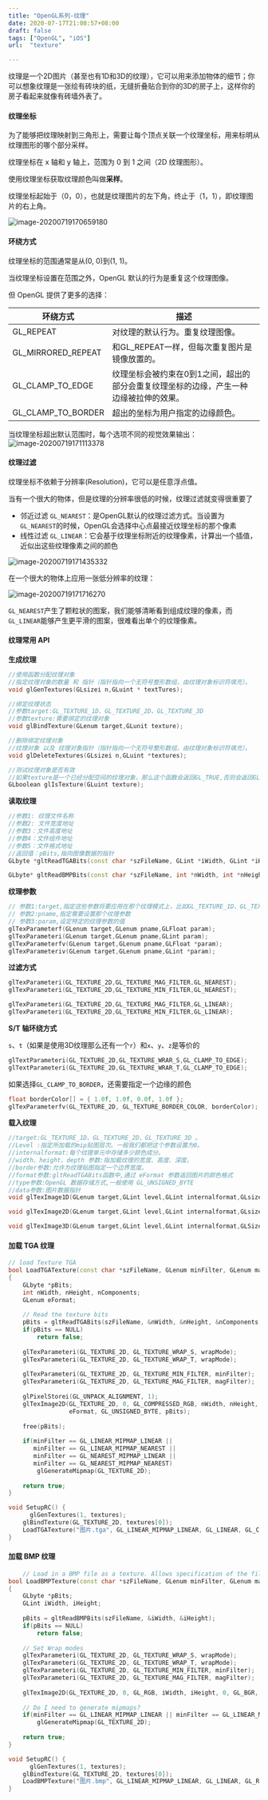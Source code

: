 ```yaml
---
title: "OpenGL系列-纹理"
date: 2020-07-17T21:08:57+08:00
draft: false
tags: ["OpenGL", "iOS"]
url:  "texture"

---
```


纹理是一个2D图片（甚至也有1D和3D的纹理），它可以用来添加物体的细节；你可以想象纹理是一张绘有砖块的纸，无缝折叠贴合到你的3D的房子上，这样你的房子看起来就像有砖墙外表了。

#### 纹理坐标

为了能够把纹理映射到三角形上，需要让每个顶点关联一个纹理坐标，用来标明从纹理图形的哪个部分采样。

纹理坐标在 x 轴和 y 轴上，范围为 0 到 1 之间（2D 纹理图形）。

使用纹理坐标获取纹理颜色叫做**采样**。

纹理坐标起始于（0，0），也就是纹理图片的左下角，终止于（1，1），即纹理图片的右上角。

![image-20200719170659180](https://w-md.imzsy.design/image-20200719170659180.png)

#### 环绕方式

纹理坐标的范围通常是从(0, 0)到(1, 1)。

当纹理坐标设置在范围之外，OpenGL 默认的行为是重复这个纹理图像。

但 OpenGL 提供了更多的选择：

| 环绕方式           | 描述                                                         |
| ------------------ | ------------------------------------------------------------ |
| GL_REPEAT          | 对纹理的默认行为。重复纹理图像。                             |
| GL_MIRRORED_REPEAT | 和GL_REPEAT一样，但每次重复图片是镜像放置的。                |
| GL_CLAMP_TO_EDGE   | 纹理坐标会被约束在0到1之间，超出的部分会重复纹理坐标的边缘，产生一种边缘被拉伸的效果。 |
| GL_CLAMP_TO_BORDER | 超出的坐标为用户指定的边缘颜色。                             |

当纹理坐标超出默认范围时，每个选项不同的视觉效果输出：
![image-20200719171113378](https://w-md.imzsy.design/image-20200719171113378.png)



#### 纹理过滤

纹理坐标不依赖于分辨率(Resolution)，它可以是任意浮点值。

当有一个很大的物体，但是纹理的分辨率很低的时候，纹理过滤就变得很重要了

- 邻近过滤 `GL_NEAREST`：是OpenGL默认的纹理过滤方式。当设置为`GL_NEAREST`的时候，OpenGL会选择中心点最接近纹理坐标的那个像素
- 线性过滤 `GL_LINEAR`：它会基于纹理坐标附近的纹理像素，计算出一个插值，近似出这些纹理像素之间的颜色

![image-20200719171435332](https://w-md.imzsy.design/image-20200719171435332.png)

在一个很大的物体上应用一张低分辨率的纹理：

![image-20200719171716270](https://w-md.imzsy.design/image-20200719171716270.png)

`GL_NEAREST`产生了颗粒状的图案，我们能够清晰看到组成纹理的像素，而`GL_LINEAR`能够产生更平滑的图案，很难看出单个的纹理像素。



#### 纹理常用 API

**生成纹理**

```c++
//使用函数分配纹理对象
//指定纹理对象的数量 和 指针（指针指向一个无符号整形数组，由纹理对象标识符填充）。
void glGenTextures(GLsizei n,GLuint * textTures);

//绑定纹理状态
//参数target:GL_TEXTURE_1D、GL_TEXTURE_2D、GL_TEXTURE_3D
//参数texture:需要绑定的纹理对象
void glBindTexture(GLenum target,GLunit texture);

//删除绑定纹理对象
//纹理对象 以及 纹理对象指针（指针指向一个无符号整形数组，由纹理对象标识符填充）。
void glDeleteTextures(GLsizei n,GLuint *textures);

//测试纹理对象是否有效
//如果texture是一个已经分配空间的纹理对象，那么这个函数会返回GL_TRUE,否则会返回GL_FALSE。
GLboolean glIsTexture(GLuint texture);
```

**读取纹理**

```c++
//参数1: 纹理文件名称
//参数2: 文件宽度地址
//参数3：文件高度地址
//参数4：文件组件地址
//参数5：文件格式地址
//返回值：pBits,指向图像数据的指针
GLbyte *gltReadTGABits(const char *szFileName, GLint *iWidth, GLint *iHeight, GLint *iComponents, GLenum *eFormat);

GLbyte* gltReadBMPBits(const char *szFileName, int *nWidth, int *nHeight);
```

**纹理参数**

```c++
// 参数1:target,指定这些参数将要应用在那个纹理模式上，比如GL_TEXTURE_1D、GL_TEXTURE_2D、GL_TEXTURE_3D。
// 参数2:pname,指定需要设置那个纹理参数
// 参数3:param,设定特定的纹理参数的值
glTexParameterf(GLenum target,GLenum pname,GLFloat param);
glTexParameteri(GLenum target,GLenum pname,GLint param);
glTexParameterfv(GLenum target,GLenum pname,GLFloat *param);
glTexParameteriv(GLenum target,GLenum pname,GLint *param);
```

**过滤方式**

```c++
glTexParameteri(GL_TEXTURE_2D,GL_TEXTURE_MAG_FILTER,GL_NEAREST);
glTexParameteri(GL_TEXTURE_2D,GL_TEXTURE_MIN_FILTER,GL_NEAREST);

glTexParameteri(GL_TEXTURE_2D,GL_TEXTURE_MAG_FILTER,GL_LINEAR);
glTexParameteri(GL_TEXTURE_2D,GL_TEXTURE_MIN_FILTER,GL_LINEAR);
```

**S/T 轴环绕方式**

`s`、`t`（如果是使用3D纹理那么还有一个`r`）和`x`、`y`、`z`是等价的

```C++
glTextParameteri(GL_TEXTURE_2D,GL_TEXTURE_WRAR_S,GL_CLAMP_TO_EDGE);
glTextParameteri(GL_TEXTURE_2D,GL_TEXTURE_WRAR_T,GL_CLAMP_TO_EDGE);
```

如果选择`GL_CLAMP_TO_BORDER`，还需要指定一个边缘的颜色

```c++
float borderColor[] = { 1.0f, 1.0f, 0.0f, 1.0f };
glTexParameterfv(GL_TEXTURE_2D, GL_TEXTURE_BORDER_COLOR, borderColor);
```

**载入纹理**

```c++
//target:GL_TEXTURE_1D、GL_TEXTURE_2D、GL_TEXTURE_3D 。 
//Level :指定所加载的mip贴图层次。一般我们都把这个参数设置为0。
//internalformat:每个纹理单元中存储多少颜色成分。
//width、height、depth 参数:指加载纹理的宽度、高度、深度。
//border参数:允许为纹理贴图指定一个边界宽度。
//format参数:gltReadTGABits函数中,通过 eFormat 参数返回图片的颜色格式
//type参数:OpenGL 数据存储方式,一般使用 GL_UNSIGNED_BYTE
//data参数:图片数据指针
void glTexImage1D(GLenum target,GLint level,GLint internalformat,GLsizei width,GLint border,GLenum format,GLenum type,void *data);

void glTexImage2D(GLenum target,GLint level,GLint internalformat,GLsizei width,GLsizei height,GLint border,GLenum format,GLenum type,void * data);

void glTexImage3D(GLenum target,GLint level,GLint internalformat,GLSizei width,GLsizei height,GLsizei depth,GLint border,GLenum format,GLenum type,void *data);
```



#### 加载 TGA 纹理

```c++
// load Texture TGA
bool LoadTGATexture(const char *szFileName, GLenum minFilter, GLenum magFilter, GLenum wrapMode)
{
    GLbyte *pBits;
    int nWidth, nHeight, nComponents;
    GLenum eFormat;
    
    // Read the texture bits
    pBits = gltReadTGABits(szFileName, &nWidth, &nHeight, &nComponents, &eFormat);
    if(pBits == NULL)
        return false;
    
    glTexParameteri(GL_TEXTURE_2D, GL_TEXTURE_WRAP_S, wrapMode);
    glTexParameteri(GL_TEXTURE_2D, GL_TEXTURE_WRAP_T, wrapMode);
    
    glTexParameteri(GL_TEXTURE_2D, GL_TEXTURE_MIN_FILTER, minFilter);
    glTexParameteri(GL_TEXTURE_2D, GL_TEXTURE_MAG_FILTER, magFilter);
    
    glPixelStorei(GL_UNPACK_ALIGNMENT, 1);
    glTexImage2D(GL_TEXTURE_2D, 0, GL_COMPRESSED_RGB, nWidth, nHeight, 0,
                 eFormat, GL_UNSIGNED_BYTE, pBits);
    
    free(pBits);
    
    if(minFilter == GL_LINEAR_MIPMAP_LINEAR ||
       minFilter == GL_LINEAR_MIPMAP_NEAREST ||
       minFilter == GL_NEAREST_MIPMAP_LINEAR ||
       minFilter == GL_NEAREST_MIPMAP_NEAREST)
        glGenerateMipmap(GL_TEXTURE_2D);
    
    return true;
}

void SetupRC() {
	  glGenTextures(1, textures);
    glBindTexture(GL_TEXTURE_2D, textures[0]);
    LoadTGATexture("图片.tga", GL_LINEAR_MIPMAP_LINEAR, GL_LINEAR, GL_CLAMP_TO_EDGE);
}
```

#### 加载 BMP 纹理

```c++
	// Load in a BMP file as a texture. Allows specification of the filters and the wrap mode
bool LoadBMPTexture(const char *szFileName, GLenum minFilter, GLenum magFilter, GLenum wrapMode)
{
    GLbyte *pBits;
    GLint iWidth, iHeight;
    
    pBits = gltReadBMPBits(szFileName, &iWidth, &iHeight);
    if(pBits == NULL)
        return false;
    
    // Set Wrap modes
    glTexParameteri(GL_TEXTURE_2D, GL_TEXTURE_WRAP_S, wrapMode);
    glTexParameteri(GL_TEXTURE_2D, GL_TEXTURE_WRAP_T, wrapMode);
    glTexParameteri(GL_TEXTURE_2D, GL_TEXTURE_MIN_FILTER, minFilter);
    glTexParameteri(GL_TEXTURE_2D, GL_TEXTURE_MAG_FILTER, magFilter);
    
    glTexImage2D(GL_TEXTURE_2D, 0, GL_RGB, iWidth, iHeight, 0, GL_BGR, GL_UNSIGNED_BYTE, pBits);
    
    // Do I need to generate mipmaps?
    if(minFilter == GL_LINEAR_MIPMAP_LINEAR || minFilter == GL_LINEAR_MIPMAP_NEAREST || minFilter == GL_NEAREST_MIPMAP_LINEAR || minFilter == GL_NEAREST_MIPMAP_NEAREST)
        glGenerateMipmap(GL_TEXTURE_2D);
    
    return true;
}

void SetupRC() {
	  glGenTextures(1, textures);
    glBindTexture(GL_TEXTURE_2D, textures[0]);
    LoadBMPTexture("图片.bmp", GL_LINEAR_MIPMAP_LINEAR, GL_LINEAR, GL_REPEAT);
}
```

